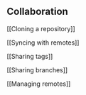 ## Collaboration 

[[Cloning a repository]]

[[Syncing with remotes]] 

[[Sharing tags]]

[[Sharing branches]] 

[[Managing remotes]]
